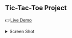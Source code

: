 ## Tic-Tac-Toe Project

👉[Live Demo](https://bicco2.github.io/Odin-Project-WorkSpace/tic-tac-toe/)

<details>
  <summary>Screen Shot</summary>
  
  ![alt text](assets/image.png)
</details>

